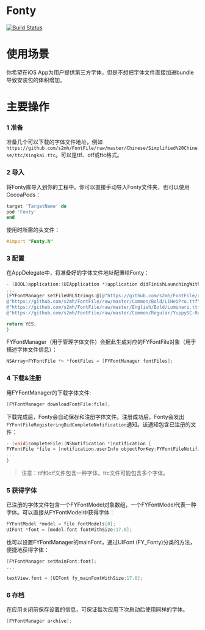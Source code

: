 # Fonty
[![Build Status](https://travis-ci.org/s2mh/Fonty.svg?branch=master)](https://travis-ci.org/s2mh/Fonty)

# 使用场景

你希望在iOS App为用户提供第三方字体，但是不想把字体文件直接加进bundle导致安装包的体积增加。

# 主要操作

### 1 准备

准备几个可以下载的字体文件地址，例如`https://github.com/s2mh/FontFile/raw/master/Chinese/Simplified%20Chinese/ttc/Xingkai.ttc`。可以是ttf、otf或ttc格式。

### 2 导入

将Fonty库导入到你的工程中。你可以直接手动导入Fonty文件夹，也可以使用CocoaPods：

```ruby
target 'TargetName' do
pod 'Fonty'
end
```

使用时所需的头文件：

```objective-c
#import "Fonty.h"
```

### 3 配置

在AppDelegate中，将准备好的字体文件地址配置给Fonty：

```objective-c
- (BOOL)application:(UIApplication *)application didFinishLaunchingWithOptions:(NSDictionary *)launchOptions {
...
[FYFontManager setFileURLStrings:@[@"https://github.com/s2mh/FontFile/raw/master/Chinese/Simplified%20Chinese/ttc/Xingkai.ttc",
@"https://github.com/s2mh/FontFile/raw/master/Common/Bold/LiHeiPro.ttf",
@"https://github.com/s2mh/FontFile/raw/master/English/Bold/Luminari.ttf",
@"https://github.com/s2mh/FontFile/raw/master/Common/Regular/YuppySC-Regular.otf"]];

return YES;
}
```

FYFontManager（用于管理字体文件）会据此生成对应的FYFontFile对象（用于描述字体文件信息）：

```objective-c
NSArray<FYFontFile *> *fontFiles = [FYFontManager fontFiles];
```

### 4 下载&注册

用FYFontManager的下载字体文件:

```objective-c
[FYFontManager downloadFontFile:file];
```

下载完成后，Fonty会自动保存和注册字体文件。注册成功后，Fonty会发出`FYFontFileRegisteringDidCompleteNotification`通知。该通知包含已注册的文件：

```objective-c
- (void)completeFile:(NSNotification *)notification {
FYFontFile *file = [notification.userInfo objectForKey:FYFontFileNotificationUserInfoKey];
...
}
```

>注意：ttf和otf文件包含一种字体，ttc文件可能包含多个字体。

### 5 获得字体

已注册的字体文件包含一个FYFontModel对象数组，一个FYFontModel代表一种字体。可以直接从FYFontModel中获得字体：

```objective-c
FYFontModel *model = file.fontModels[0];
UIFont *font = [model.font fontWithSize:17.0];
```

也可以设置FYFontManager的mainFont，通过UIFont (FY_Fonty)分类的方法，便捷地获得字体：
```objective-c
[FYFontManager setMainFont:font];
...

textView.font = [UIFont fy_mainFontWithSize:17.0];
```

### 6 存档

在应用关闭前保存设置的信息，可保证每次应用下次启动后使用同样的字体。

```objective-c
[FYFontManager archive];
```
